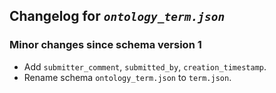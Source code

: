 ## Changelog for *`ontology_term.json`*

### Minor changes since schema version 1

* Add `submitter_comment`, `submitted_by`, `creation_timestamp`.
* Rename schema `ontology_term.json` to `term.json`.
